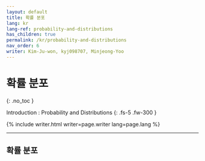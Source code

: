 ```yaml
---
layout: default
title: 확률 분포
lang: kr
lang-ref: probability-and-distributions
has_children: true
permalink: /kr/probability-and-distributions
nav_order: 6
writer: Kim-Ju-won, kyj098707, Minjeong-Yoo
---
```


# 확률 분포
{: .no_toc }


Introduction : Probability and Distributions
{: .fs-5 .fw-300 }


{% include writer.html writer=page.writer lang=page.lang %}

---

## 확률 분포